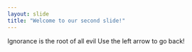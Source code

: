 ```yaml
---
layout: slide
title: "Welcome to our second slide!"
---
```

Ignorance is the root of all evil
Use the left arrow to go back!
